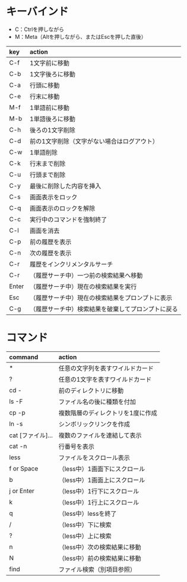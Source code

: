 # キーバインド
- C：Ctrlを押しながら
- M：Meta（Altを押しながら、またはEscを押した直後）

| key     | action                                             |
|:--------|:---------------------------------------------------|
| C-f     | 1文字前に移動                                      |
| C-b     | 1文字後ろに移動                                    |
| C-a     | 行頭に移動                                         |
| C-e     | 行末に移動                                         |
| M-f     | 1単語前に移動                                      |
| M-b     | 1単語後ろに移動                                    |
| C-h     | 後ろの1文字削除                                    |
| C-d     | 前の1文字削除（文字がない場合はログアウト）        |
| C-w     | 1単語削除                                          |
| C-k     | 行末まで削除                                       |
| C-u     | 行頭まで削除                                       |
| C-y     | 最後に削除した内容を挿入                           |
| C-s     | 画面表示をロック                                   |
| C-q     | 画面表示のロックを解除                             |
| C-c     | 実行中のコマンドを強制終了                         |
| C-l     | 画面を消去                                         |
| C-p     | 前の履歴を表示                                     |
| C-n     | 次の履歴を表示                                     |
| C-r     | 履歴をインクリメンタルサーチ                       |
| C-r     | （履歴サーチ中）一つ前の検索結果へ移動             |
| Enter   | （履歴サーチ中）現在の検索結果を実行               |
| Esc     | （履歴サーチ中）現在の検索結果をプロンプトに表示   |
| C-g     | （履歴サーチ中）検索結果を破棄してプロンプトに戻る |

# コマンド

| command           | action                            |
|:------------------|:----------------------------------|
| *                 | 任意の文字列を表すワイルドカード  |
| ?                 | 任意の1文字を表すワイルドカード   |
| cd -              | 前のディレクトリに移動            |
| ls -F             | ファイル名の後に種類を付加        |
| cp -p             | 複数階層のディレクトリを1度に作成 |
| ln -s             | シンボリックリンクを作成          |
| cat [ファイル]... | 複数のファイルを連結して表示      |
| cat -n            | 行番号を表示                      |
| less              | ファイルをスクロール表示          |
| f or Space        | （less中）1画面下にスクロール     |
| b                 | （less中）1画面上にスクロール     |
| j or Enter        | （less中）1行下にスクロール       |
| k                 | （less中）1行上にスクロール       |
| q                 | （less中）lessを終了              |
| /                 | （less中）下に検索                |
| ?                 | （less中）上に検索                |
| n                 | （less中）次の検索結果に移動      |
| N                 | （less中）前の検索結果に移動      |
| find              | ファイル検索（別項目参照）        |
